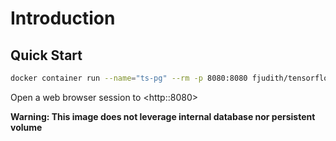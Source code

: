 # Introduction

## Quick Start

```bash
docker container run --name="ts-pg" --rm -p 8080:8080 fjudith/tensorflow-playground
```

Open a web browser session to <http:<ip>:8080>

**Warning: This image does not leverage internal database nor persistent volume**
